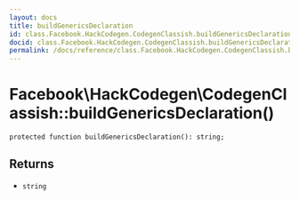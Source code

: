 ```yaml
---
layout: docs
title: buildGenericsDeclaration
id: class.Facebook.HackCodegen.CodegenClassish.buildGenericsDeclaration
docid: class.Facebook.HackCodegen.CodegenClassish.buildGenericsDeclaration
permalink: /docs/reference/class.Facebook.HackCodegen.CodegenClassish.buildGenericsDeclaration/
---
```

# Facebook\\HackCodegen\\CodegenClassish::buildGenericsDeclaration()




``` Hack
protected function buildGenericsDeclaration(): string;
```




## Returns




- ` string `